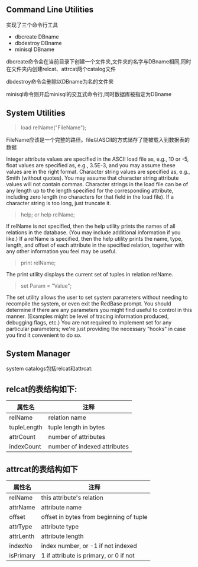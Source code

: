 ## Command Line Utilities
实现了三个命令行工具
* dbcreate DBname
* dbdestroy DBname
* minisql DBname

dbcreate命令会在当前目录下创建一个文件夹,文件夹的名字与DBname相同,同时在文件夹内创建relcat、attrcat两个catalog文件

dbdestroy命令会删除以DBname为名的文件夹

minisql命令则开启minisql的交互式命令行,同时数据库被指定为DBname

## System Utilities
> load relName("FileName");

FileName应该是一个完整的路径。file以ASCII的方式储存了能被载入到数据表的数据

Integer attribute values are specified in the ASCII load file as, e.g., 10 or -5, float values are specified as, e.g., 3.5E-3, and you may assume these values are in the right format. Character string values are specified as, e.g., Smith (without quotes). You may assume that character string attribute values will not contain commas. Character strings in the load file can be of any length up to the length specified for the corresponding attribute, including zero length (no characters for that field in the load file). If a character string is too long, just truncate it.

> help; or help relName;

If relName is not specified, then the help utility prints the names of all relations in the database. (You may include additional information if you like.) If a relName is specified, then the help utility prints the name, type, length, and offset of each attribute in the specified relation, together with any other information you feel may be useful.

> print relName;

The print utility displays the current set of tuples in relation relName.

> set Param = "Value";

The set utility allows the user to set system parameters without needing to recompile the system, or even exit the RedBase prompt. You should determine if there are any parameters you might find useful to control in this manner. (Examples might be level of tracing information produced, debugging flags, etc.) You are not required to implement set for any particular parameters; we're just providing the necessary "hooks" in case you find it convenient to do so.
## System Manager
system catalogs包括relcat和attrcat:

relcat的表结构如下:
--------------------
属性名       | 注释
------------|-------------
relName	    | relation name
tupleLength	| tuple length in bytes
attrCount	| number of attributes
indexCount	|number of indexed attributes

attrcat的表结构如下
---------------------
属性名       | 注释
------------|-------------
relName	    | this attribute's relation
attrName    |	attribute name
offset	    |offset in bytes from beginning of tuple
attrType    |	attribute type
attrLenth   |	attribute length
indexNo	    |index number, or -1 if not indexed
isPrimary   | 1 if attribute is primary, or 0 if not

